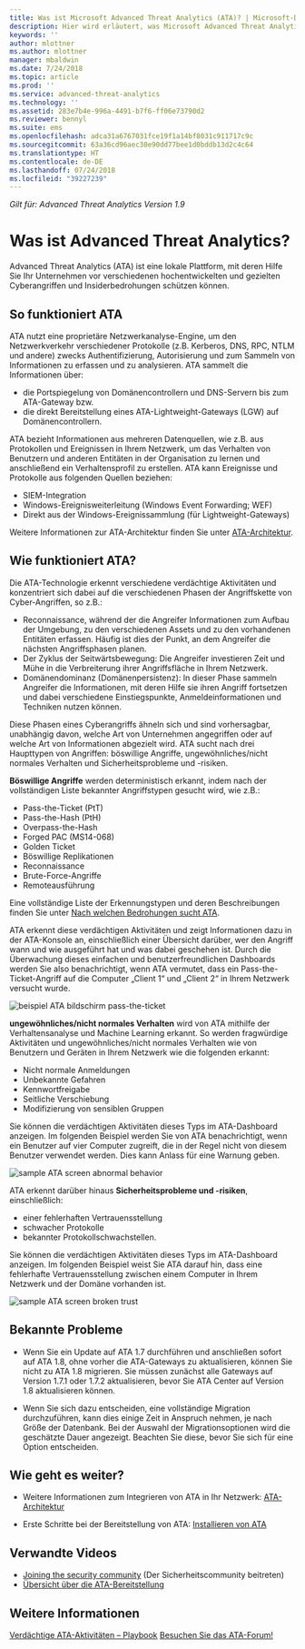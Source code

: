 ```yaml
---
title: Was ist Microsoft Advanced Threat Analytics (ATA)? | Microsoft-Dokumentation
description: Hier wird erläutert, was Microsoft Advanced Threat Analytics (ATA) ist und welche Arten von verdächtigen Aktivitäten erkannt werden können
keywords: ''
author: mlottner
ms.author: mlottner
manager: mbaldwin
ms.date: 7/24/2018
ms.topic: article
ms.prod: ''
ms.service: advanced-threat-analytics
ms.technology: ''
ms.assetid: 283e7b4e-996a-4491-b7f6-ff06e73790d2
ms.reviewer: bennyl
ms.suite: ems
ms.openlocfilehash: adca31a6767031fce19f1a14bf8031c911717c9c
ms.sourcegitcommit: 63a36cd96aec30e90dd77bee1d0bddb13d2c4c64
ms.translationtype: HT
ms.contentlocale: de-DE
ms.lasthandoff: 07/24/2018
ms.locfileid: "39227239"
---
```

*Gilt für: Advanced Threat Analytics Version 1.9*


# <a name="what-is-advanced-threat-analytics"></a>Was ist Advanced Threat Analytics?
Advanced Threat Analytics (ATA) ist eine lokale Plattform, mit deren Hilfe Sie Ihr Unternehmen vor verschiedenen hochentwickelten und gezielten Cyberangriffen und Insiderbedrohungen schützen können.

## <a name="how-ata-works"></a>So funktioniert ATA

ATA nutzt eine proprietäre Netzwerkanalyse-Engine, um den Netzwerkverkehr verschiedener Protokolle (z.B. Kerberos, DNS, RPC, NTLM und andere) zwecks Authentifizierung, Autorisierung und zum Sammeln von Informationen zu erfassen und zu analysieren. ATA sammelt die Informationen über:

-   die Portspiegelung von Domänencontrollern und DNS-Servern bis zum ATA-Gateway bzw.
-   die direkt Bereitstellung eines ATA-Lightweight-Gateways (LGW) auf Domänencontrollern.

ATA bezieht Informationen aus mehreren Datenquellen, wie z.B. aus Protokollen und Ereignissen in Ihrem Netzwerk, um das Verhalten von Benutzern und anderen Entitäten in der Organisation zu lernen und anschließend ein Verhaltensprofil zu erstellen.
ATA kann Ereignisse und Protokolle aus folgenden Quellen beziehen:

-   SIEM-Integration
-   Windows-Ereignisweiterleitung (Windows Event Forwarding; WEF)
-   Direkt aus der Windows-Ereignissammlung (für Lightweight-Gateways)


Weitere Informationen zur ATA-Architektur finden Sie unter [ATA-Architektur](ata-architecture.md).

## <a name="what-does-ata-do"></a>Wie funktioniert ATA?

Die ATA-Technologie erkennt verschiedene verdächtige Aktivitäten und konzentriert sich dabei auf die verschiedenen Phasen der Angriffskette von Cyber-Angriffen, so z.B.:

-   Reconnaissance, während der die Angreifer Informationen zum Aufbau der Umgebung, zu den verschiedenen Assets und zu den vorhandenen Entitäten erfassen. Häufig ist dies der Punkt, an dem Angreifer die nächsten Angriffsphasen planen.
-   Der Zyklus der Seitwärtsbewegung: Die Angreifer investieren Zeit und Mühe in die Verbreiterung ihrer Angriffsfläche in Ihrem Netzwerk.
-   Domänendominanz (Domänenpersistenz): In dieser Phase sammeln Angreifer die Informationen, mit deren Hilfe sie ihren Angriff fortsetzen und dabei verschiedene Einstiegspunkte, Anmeldeinformationen und Techniken nutzen können. 

Diese Phasen eines Cyberangriffs ähneln sich und sind vorhersagbar, unabhängig davon, welche Art von Unternehmen angegriffen oder auf welche Art von Informationen abgezielt wird.
ATA sucht nach drei Haupttypen von Angriffen: böswillige Angriffe, ungewöhnliches/nicht normales Verhalten und Sicherheitsprobleme und -risiken.

**Böswillige Angriffe** werden deterministisch erkannt, indem nach der vollständigen Liste bekannter Angriffstypen gesucht wird, wie z.B.:

-   Pass-the-Ticket (PtT)
-   Pass-the-Hash (PtH)
-   Overpass-the-Hash
-   Forged PAC (MS14-068)
-   Golden Ticket
-   Böswillige Replikationen
-   Reconnaissance
-   Brute-Force-Angriffe
-   Remoteausführung

Eine vollständige Liste der Erkennungstypen und deren Beschreibungen finden Sie unter [Nach welchen Bedrohungen sucht ATA](ata-threats.md). 

ATA erkennt diese verdächtigen Aktivitäten und zeigt Informationen dazu in der ATA-Konsole an, einschließlich einer Übersicht darüber, wer den Angriff wann und wie ausgeführt hat und was dabei geschehen ist. Durch die Überwachung dieses einfachen und benutzerfreundlichen Dashboards werden Sie also benachrichtigt, wenn ATA vermutet, dass ein Pass-the-Ticket-Angriff auf die Computer „Client 1“ und „Client 2“ in Ihrem Netzwerk versucht wurde.

 ![beispiel ATA bildschirm pass-the-ticket](media/pass_the_ticket_sa.png)

**ungewöhnliches/nicht normales Verhalten** wird von ATA mithilfe der Verhaltensanalyse und Machine Learning erkannt. So werden fragwürdige Aktivitäten und ungewöhnliches/nicht normales Verhalten wie von Benutzern und Geräten in Ihrem Netzwerk wie die folgenden erkannt:

-   Nicht normale Anmeldungen
-   Unbekannte Gefahren
-   Kennwortfreigabe
-   Seitliche Verschiebung
-   Modifizierung von sensiblen Gruppen


Sie können die verdächtigen Aktivitäten dieses Typs im ATA-Dashboard anzeigen. Im folgenden Beispiel werden Sie von ATA benachrichtigt, wenn ein Benutzer auf vier Computer zugreift, die in der Regel nicht von diesem Benutzer verwendet werden. Dies kann Anlass für eine Warnung geben.

 ![sample ATA screen abnormal behavior](media/abnormal-behavior-sa.png) 

ATA erkennt darüber hinaus **Sicherheitsprobleme und -risiken**, einschließlich:

-   einer fehlerhaften Vertrauensstellung
-   schwacher Protokolle
-   bekannter Protokollschwachstellen.

Sie können die verdächtigen Aktivitäten dieses Typs im ATA-Dashboard anzeigen. Im folgenden Beispiel weist Sie ATA darauf hin, dass eine fehlerhafte Vertrauensstellung zwischen einem Computer in Ihrem Netzwerk und der Domäne vorhanden ist.

  ![sample ATA screen broken trust](media/broken-trust-sa.png)


## <a name="known-issues"></a>Bekannte Probleme

- Wenn Sie ein Update auf ATA 1.7 durchführen und anschließen sofort auf ATA 1.8, ohne vorher die ATA-Gateways zu aktualisieren, können Sie nicht zu ATA 1.8 migrieren. Sie müssen zunächst alle Gateways auf Version 1.7.1 oder 1.7.2 aktualisieren, bevor Sie ATA Center auf Version 1.8 aktualisieren können.

- Wenn Sie sich dazu entscheiden, eine vollständige Migration durchzuführen, kann dies einige Zeit in Anspruch nehmen, je nach Größe der Datenbank. Bei der Auswahl der Migrationsoptionen wird die geschätzte Dauer angezeigt. Beachten Sie diese, bevor Sie sich für eine Option entscheiden. 


## <a name="whats-next"></a>Wie geht es weiter?

-   Weitere Informationen zum Integrieren von ATA in Ihr Netzwerk: [ATA-Architektur](ata-architecture.md)

-   Erste Schritte bei der Bereitstellung von ATA: [Installieren von ATA](install-ata-step1.md)

## <a name="related-videos"></a>Verwandte Videos
- [Joining the security community](https://channel9.msdn.com/Shows/Microsoft-Security/Join-the-Security-Community) (Der Sicherheitscommunity beitreten)
- [Übersicht über die ATA-Bereitstellung](https://channel9.msdn.com/Shows/Microsoft-Security/Overview-of-ATA-Deployment-in-10-Minutes)


## <a name="see-also"></a>Weitere Informationen
[Verdächtige ATA-Aktivitäten – Playbook](http://aka.ms/ataplaybook)
[Besuchen Sie das ATA-Forum!](https://social.technet.microsoft.com/Forums/security/home?forum=mata)
